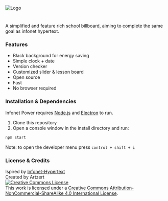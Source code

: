 ![Logo](https://i.imgur.com/5OMEg3p.png)
#
A simplified and feature rich school billboard, aiming to complete the same goal as infonet hypertext. 
### Features
- Black background for energy saving
- Simple clock + date
- Version checker
- Customized slider & lesson board
- Open source
- Fast
- No browser required
### Installation & Dependencies
Infonet Power requires [Node.js](https://nodejs.org/) and [Electron](https://www.electronjs.org/) to run.

1) Clone this repository
2) Open a console window in the install directory and run:
```sh
npm start
```
Note: to open the developer menu press `control + shift + i`
### License & Credits
Ispired by [Infonet-Hypertext](https://github.com/MaxTechnics/Infonet-HyperText)<br />
Created by Artzert<br />
<a rel="license" href="http://creativecommons.org/licenses/by-nc-sa/4.0/"><img alt="Creative Commons License" style="border-width:0" src="https://i.creativecommons.org/l/by-nc-sa/4.0/88x31.png" /><br /></a>This work is licensed under a <a rel="license" href="http://creativecommons.org/licenses/by-nc-sa/4.0/">Creative Commons Attribution-NonCommercial-ShareAlike 4.0 International License</a>.

